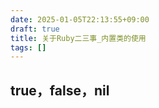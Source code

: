 ```yaml
---
date: 2025-01-05T22:13:55+09:00
draft: true
title: 关于Ruby二三事_内置类的使用
tags: []
---
```


## true，false，nil


